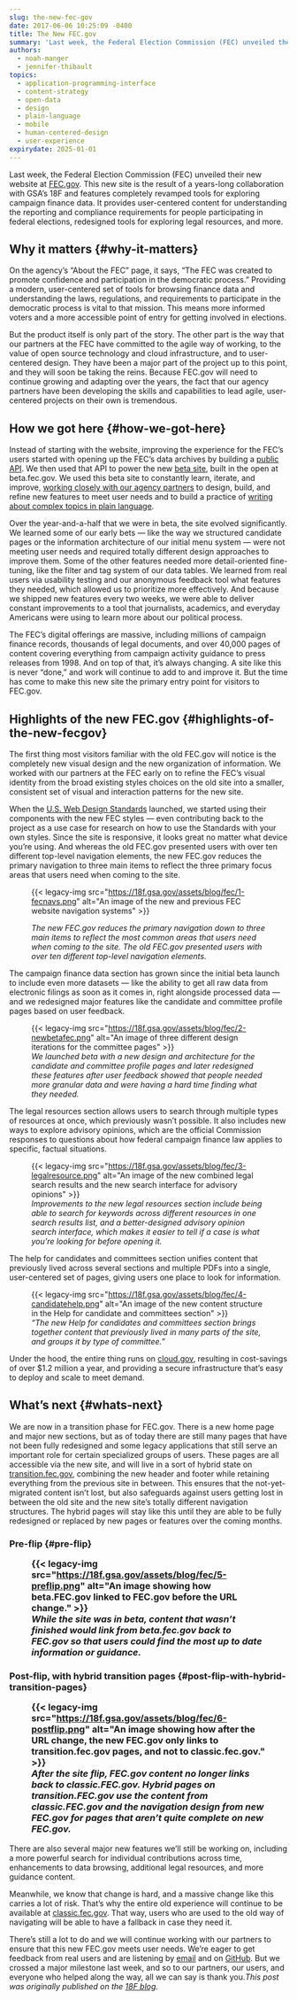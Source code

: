 ```yaml
---
slug: the-new-fec-gov
date: 2017-06-06 10:25:09 -0400
title: The New FEC.gov
summary: 'Last week, the Federal Election Commission (FEC) unveiled their new website at FEC.gov. This new site is the result of a years-long collaboration with GSA’s 18F and features completely revamped tools for exploring campaign finance data. It provides user-centered content for understanding the reporting and compliance requirements for people participating in federal elections, redesigned tools'
authors:
  - noah-manger
  - jennifer-thibault
topics:
  - application-programming-interface
  - content-strategy
  - open-data
  - design
  - plain-language
  - mobile
  - human-centered-design
  - user-experience
expirydate: 2025-01-01
---
```


Last week, the Federal Election Commission (FEC) unveiled their new website at [FEC.gov](https://www.fec.gov/). This new site is the result of a years-long collaboration with GSA’s 18F and features completely revamped tools for exploring campaign finance data. It provides user-centered content for understanding the reporting and compliance requirements for people participating in federal elections, redesigned tools for exploring legal resources, and more.

## Why it matters {#why-it-matters}

On the agency’s “About the FEC” page, it says, “The FEC was created to promote confidence and participation in the democratic process.” Providing a modern, user-centered set of tools for browsing finance data and understanding the laws, regulations, and requirements to participate in the democratic process is vital to that mission. This means more informed voters and a more accessible point of entry for getting involved in elections.

But the product itself is only part of the story. The other part is the way that our partners at the FEC have committed to the agile way of working, to the value of open source technology and cloud infrastructure, and to user-centered design. They have been a major part of the project up to this point, and they will soon be taking the reins. Because FEC.gov will need to continue growing and adapting over the years, the fact that our agency partners have been developing the skills and capabilities to lead agile, user-centered projects on their own is tremendous.

## How we got here {#how-we-got-here}

Instead of starting with the website, improving the experience for the FEC’s users started with opening up the FEC’s data archives by building a [public API](https://18f.gsa.gov/2015/07/15/openfec-api-update/). We then used that API to power the new [beta site](https://18f.gsa.gov/2015/10/29/welcome-to-betafec/), built in the open at beta.fec.gov. We used this beta site to constantly learn, iterate, and improve, [working closely with our agency partners](https://18f.gsa.gov/2016/06/07/building-better-by-building-together-with-the-federal-election-commission/) to design, build, and refine new features to meet user needs and to build a practice of [writing about complex topics in plain language](https://18f.gsa.gov/2015/12/17/plain-language-betafec-new-content-design/).

Over the year-and-a-half that we were in beta, the site evolved significantly. We learned some of our early bets — like the way we structured candidate pages or the information architecture of our initial menu system — were not meeting user needs and required totally different design approaches to improve them. Some of the other features needed more detail-oriented fine-tuning, like the filter and tag system of our data tables. We learned from real users via usability testing and our anonymous feedback tool what features they needed, which allowed us to prioritize more effectively. And because we shipped new features every two weeks, we were able to deliver constant improvements to a tool that journalists, academics, and everyday Americans were using to learn more about our political process.

The FEC’s digital offerings are massive, including millions of campaign finance records, thousands of legal documents, and over 40,000 pages of content covering everything from campaign activity guidance to press releases from 1998. And on top of that, it’s always changing. A site like this is never “done,” and work will continue to add to and improve it. But the time has come to make this new site the primary entry point for visitors to FEC.gov.

## Highlights of the new FEC.gov {#highlights-of-the-new-fecgov}

The first thing most visitors familiar with the old FEC.gov will notice is the completely new visual design and the new organization of information. We worked with our partners at the FEC early on to refine the FEC’s visual identity from the broad existing styles choices on the old site into a smaller, consistent set of visual and interaction patterns for the new site.

When the [U.S. Web Design Standards](https://standards.usa.gov/) launched, we started using their components with the new FEC styles — even contributing back to the project as a use case for research on how to use the Standards with your own styles. Since the site is responsive, it looks great no matter what device you’re using. And whereas the old FEC.gov presented users with over ten different top-level navigation elements, the new FEC.gov reduces the primary navigation to three main items to reflect the three primary focus areas that users need when coming to the site.<figure>{{< legacy-img src="https://18f.gsa.gov/assets/blog/fec/1-fecnavs.png" alt="An image of the new and previous FEC website navigation systems" >}}<figcaption>

_The new FEC.gov reduces the primary navigation down to three main items to reflect the most common areas that users need when coming to the site. The old FEC.gov presented users with over ten different top-level navigation elements._</figcaption></figure>

The campaign finance data section has grown since the initial beta launch to include even more datasets — like the ability to get all raw data from electronic filings as soon as it comes in, right alongside processed data — and we redesigned major features like the candidate and committee profile pages based on user feedback.<figure>{{< legacy-img src="https://18f.gsa.gov/assets/blog/fec/2-newbetafec.png" alt="An image of three different design iterations for the committee pages" >}}<figcaption>_We launched beta with a new design and architecture for the candidate and committee profile pages and later redesigned these features after user feedback showed that people needed more granular data and were having a hard time finding what they needed._</figcaption></figure>

The legal resources section allows users to search through multiple types of resources at once, which previously wasn’t possible. It also includes new ways to explore advisory opinions, which are the official Commission responses to questions about how federal campaign finance law applies to specific, factual situations.<figure>{{< legacy-img src="https://18f.gsa.gov/assets/blog/fec/3-legalresource.png" alt="An image of the new combined legal search results and the new search interface for advisory opinions" >}}<figcaption>_Improvements to the new legal resources section include being able to search for keywords across different resources in one search results list, and a better-designed advisory opinion search interface, which makes it easier to tell if a case is what you’re looking for before opening it._</figcaption></figure>

The help for candidates and committees section unifies content that previously lived across several sections and multiple PDFs into a single, user-centered set of pages, giving users one place to look for information.<figure>{{< legacy-img src="https://18f.gsa.gov/assets/blog/fec/4-candidatehelp.png" alt="An image of the new content structure in the Help for candidate and committees section" >}}<figcaption>_&#8220;The new Help for candidates and committees section brings together content that previously lived in many parts of the site, and groups it by type of committee.&#8221;_</figcaption></figure>

Under the hood, the entire thing runs on [cloud.gov](https://cloud.gov/), resulting in cost-savings of over $1.2 million a year, and providing a secure infrastructure that’s easy to deploy and scale to meet demand.

## What’s next {#whats-next}

We are now in a transition phase for FEC.gov. There is a new home page and major new sections, but as of today there are still many pages that have not been fully redesigned and some legacy applications that still serve an important role for certain specialized groups of users. These pages are all accessible via the new site, and will live in a sort of hybrid state on [transition.fec.gov](https://transition.fec.gov/), combining the new header and footer while retaining everything from the previous site in between. This ensures that the not-yet-migrated content isn’t lost, but also safeguards against users getting lost in between the old site and the new site’s totally different navigation structures. The hybrid pages will stay like this until they are able to be fully redesigned or replaced by new pages or features over the coming months.

### Pre-flip {#pre-flip}<figure>{{< legacy-img src="https://18f.gsa.gov/assets/blog/fec/5-preflip.png" alt="An image showing how beta.FEC.gov linked to FEC.gov before the URL change." >}}<figcaption>_While the site was in beta, content that wasn’t finished would link from beta.fec.gov back to FEC.gov so that users could find the most up to date information or guidance._</figcaption></figure>

### Post-flip, with hybrid transition pages {#post-flip-with-hybrid-transition-pages}<figure>{{< legacy-img src="https://18f.gsa.gov/assets/blog/fec/6-postflip.png" alt="An image showing how after the URL change, the new FEC.gov only links to transition.fec.gov pages, and not to classic.fec.gov." >}}<figcaption>_After the site flip, FEC.gov content no longer links back to classic.FEC.gov. Hybrid pages on transition.FEC.gov use the content from classic.FEC.gov and the navigation design from new FEC.gov for pages that aren’t quite complete on new FEC.gov._</figcaption></figure>

There are also several major new features we’ll still be working on, including a more powerful search for individual contributions across time, enhancements to data browsing, additional legal resources, and more guidance content.

Meanwhile, we know that change is hard, and a massive change like this carries a lot of risk. That’s why the entire old experience will continue to be available at [classic.fec.gov](http://classic.fec.gov/). That way, users who are used to the old way of navigating will be able to have a fallback in case they need it.

There’s still a lot to do and we will continue working with our partners to ensure that this new FEC.gov meets user needs. We’re eager to get feedback from real users and are listening by [email](mailto:webmanager@fec.gov) and on [GitHub](https://github.com/18f/fec). But we crossed a major milestone last week, and so to our partners, our users, and everyone who helped along the way, all we can say is thank you._This post was originally published on the [18F blog](https://18f.gsa.gov/blog/)._
